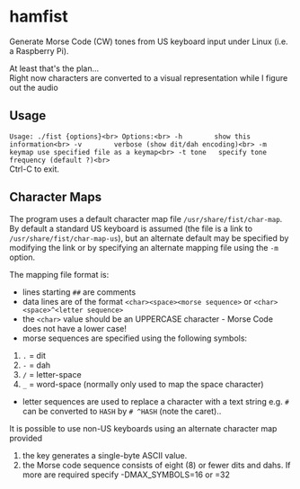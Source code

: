 # hamfist
Generate Morse Code (CW) tones from US keyboard input under Linux (i.e. a Raspberry Pi).

At least that's the plan...<br>
Right now characters are converted to a visual representation while I figure out the audio

## Usage
`
Usage:
./fist {options}<br>
Options:<br>
  -h        show this information<br>
  -v        verbose (show dit/dah encoding)<br>
  -m keymap use specified file as a keymap<br>
  -t tone   specify tone frequency (default ?)<br>
`<br>
Ctrl-C to exit.

## Character Maps
The program uses a default character map file `/usr/share/fist/char-map`. By default a standard US keyboard is assumed (the file is a link to `/usr/share/fist/char-map-us`), but an alternate default may be specified by modifying the link or by specifying an alternate mapping file using the `-m` option.

The mapping file format is:
- lines starting `##` are comments
- data lines are of the format `<char><space><morse sequence>` or `<char><space>^<letter sequence>`
- the `<char>` value should be an UPPERCASE character - Morse Code does not have a lower case!
- morse sequences are specified using the following symbols:
1. `.` = dit
2. `-` = dah
3. `/` = letter-space
4. `_` = word-space (normally only used to map the space character)
- letter sequences are used to replace a character with a text string e.g. `#` can be converted to `HASH` by `# ^HASH` (note the caret)..

It is possible to use non-US keyboards using an alternate character map provided 
1. the key generates a single-byte ASCII value.
2. the Morse code sequence consists of eight (8) or fewer dits and dahs. If more are required specify -DMAX_SYMBOLS=16 or =32

